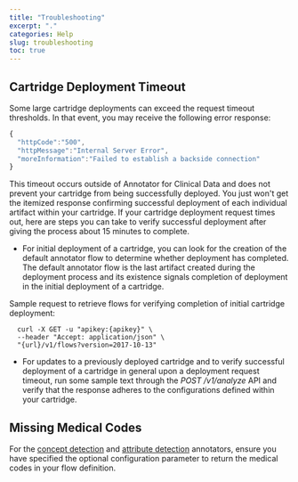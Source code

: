 ```yaml
---
title: "Troubleshooting"
excerpt: "."
categories: Help
slug: troubleshooting
toc: true
---
```

<!--                                                                    -->
<!-- (C) Copyright Merative US L.P. and others 2015, 2023                -->
<!--                                                                    -->
<!-- SPDX-License-Identifier: Apache-2.0                                -->
<!--                                                                    -->


<!-- # Troubleshooting -->

## Cartridge Deployment Timeout

Some large cartridge deployments can exceed the request timeout thresholds. In that event, you may receive the following error response:

```javascript
{
  "httpCode":"500",
  "httpMessage":"Internal Server Error",
  "moreInformation":"Failed to establish a backside connection"
}
```

This timeout occurs outside of Annotator for Clinical Data and does not prevent your cartridge from being successfully deployed. You just won't get the itemized response confirming successful deployment of each individual artifact within your cartridge. If your cartridge deployment request times out, here are steps you can take to verify successful deployment after giving the process about 15 minutes to complete.

* For initial deployment of a cartridge, you can look for the creation of the default annotator flow to determine whether deployment has completed. The default annotator flow is the last artifact created during the deployment process and its existence signals completion of deployment in the initial deployment of a cartridge.

Sample request to retrieve flows for verifying completion of initial cartridge deployment:

```Curl
  curl -X GET -u "apikey:{apikey}" \
  --header "Accept: application/json" \
  "{url}/v1/flows?version=2017-10-13"
```

* For updates to a previously deployed cartridge and to verify successful deployment of a cartridge in general upon a deployment request timeout, run some sample text through the _POST /v1/analyze_ API and verify that the response adheres to the configurations defined within your cartridge.

## Missing Medical Codes

For the [concept detection](/clouddocs/annotator_concept_detection/) and [attribute detection](/clouddocs/annotator_attribute_detection/) annotators, ensure you have specified the optional configuration parameter to return the medical codes in your flow definition.

